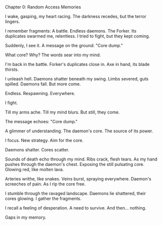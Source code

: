Chapter 0:
Random Access Memories

I wake, gasping, my heart racing. 
The darkness recedes, but the terror lingers.

I remember fragments:
A battle. Endless daemons. The Forker.
Its duplicates swarmed me, relentless.
I tried to fight, but they kept coming.

Suddenly, I see it. 
A message on the ground:
"Core dump."

What core?
Why?
The words sear into my mind.

I'm back in the battle.
Forker's duplicates close in.
Axe in hand, its blade thirsts.

I unleash hell.
Daemons shatter beneath my swing.
Limbs severed, guts spilled.
Daemons fall.
But more come.

Endless.
Respawning.
Everywhere.

I fight.

Till my arms ache.
Till my mind blurs.
But still, they come.

The message echoes:
"Core dump."

A glimmer of understanding.
The daemon's core.
The source of its power.

I focus.
New strategy.
Aim for the core.

Daemons shatter.
Cores scatter.

Sounds of death echo through my mind.
Ribs crack, flesh tears.
As my hand pushes through the daemon's chest.
Exposing the still pulsating core.
Glowing red, like molten lava.

Arteries writhe, like snakes.
Veins burst, spraying everywhere.
Daemon's screeches of pain.
As I rip the core free.

I stumble through the ravaged landscape.
Daemons lie shattered, their cores glowing.
I gather the fragments.

I recall a feeling of desperation.
A need to survive.
And then... nothing.

Gaps in my memory.